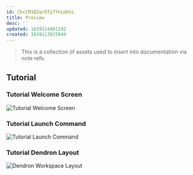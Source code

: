 ```yaml
---
id: ChcCM1Q2qrDTy7YnLUHiL
title: Preview
desc: ''
updated: 1639114481192
created: 1639113925844
---
```


> This is a collection of assets used to insert into documentation via note refs.

## Tutorial

### Tutorial Welcome Screen

![Tutorial Welcome Screen](https://org-dendron-public-assets.s3.amazonaws.com/images/tutorial-welcome-screen-2.png)

### Tutorial Launch Command

![Tutorial Launch Command](https://org-dendron-public-assets.s3.amazonaws.com/images/tutorial-launch-tutorial-cmd-2.gif)

### Tutorial Dendron Layout

![Dendron Workspace Layout](https://org-dendron-public-assets.s3.amazonaws.com/images/tutorial-layout-2.png)